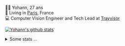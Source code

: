 <p>
  👨🏻 <bold>Yohann</bold>, 27 ans<br/>
  💼 Living in <a href="https://www.google.com/maps?q=paris">Paris</a>, France<br/>
  💻 Computer Vision Engineer and Tech Lead at <a href="https://trayvisor.com/">Trayvisor</a><br/>
</p>

<a href="https://github.com/anuraghazra/github-readme-stats"><img align="center" src="https://github-readme-stats-go94hl40s-yohann84l.vercel.app//api?username=yohann84L&show_icons=true&include_all_commits=true" alt="Yohann's github stats" /> </a>


<details>
  <summary>Some stats ...</summary><br/>
  

<!--START_SECTION:waka-->
![Code Time](http://img.shields.io/badge/Code%20Time-1%2C129%20hrs%2016%20mins-blue)

![Profile Views](http://img.shields.io/badge/Profile%20Views-0-blue)

**🐱 My GitHub Data** 

> 📦 440.8 kB Used in GitHub's Storage 
 > 
> 🚫 Not Opted to Hire
 > 
> 📜 26 Public Repositories 
 > 
> 🔑 21 Private Repositories 
 > 
**I'm an Early 🐤** 

```text
🌞 Morning                17728 commits       ████████░░░░░░░░░░░░░░░░░   31.35 % 
🌆 Daytime                31998 commits       ██████████████░░░░░░░░░░░   56.58 % 
🌃 Evening                6676 commits        ███░░░░░░░░░░░░░░░░░░░░░░   11.80 % 
🌙 Night                  151 commits         ░░░░░░░░░░░░░░░░░░░░░░░░░   00.27 % 
```
📅 **I'm Most Productive on Wednesday** 

```text
Monday                   10362 commits       █████░░░░░░░░░░░░░░░░░░░░   18.32 % 
Tuesday                  10399 commits       █████░░░░░░░░░░░░░░░░░░░░   18.39 % 
Wednesday                12187 commits       █████░░░░░░░░░░░░░░░░░░░░   21.55 % 
Thursday                 11280 commits       █████░░░░░░░░░░░░░░░░░░░░   19.95 % 
Friday                   11177 commits       █████░░░░░░░░░░░░░░░░░░░░   19.76 % 
Saturday                 344 commits         ░░░░░░░░░░░░░░░░░░░░░░░░░   00.61 % 
Sunday                   804 commits         ░░░░░░░░░░░░░░░░░░░░░░░░░   01.42 % 
```


📊 **This Week I Spent My Time On** 

```text
🕑︎ Time Zone: Europe/Paris

💬 Programming Languages: 
No Activity Tracked This Week

🔥 Editors: 
No Activity Tracked This Week

💻 Operating System: 
No Activity Tracked This Week
```

**I Mostly Code in Python** 

```text
Python                   26 repos            ██████████████░░░░░░░░░░░   54.17 % 
Jupyter Notebook         5 repos             ███░░░░░░░░░░░░░░░░░░░░░░   10.42 % 
JavaScript               3 repos             ██░░░░░░░░░░░░░░░░░░░░░░░   06.25 % 
HTML                     2 repos             █░░░░░░░░░░░░░░░░░░░░░░░░   04.17 % 
Shell                    1 repo              █░░░░░░░░░░░░░░░░░░░░░░░░   02.08 % 
```




 Last Updated on 17/09/2024 00:32:42 UTC
<!--END_SECTION:waka-->
